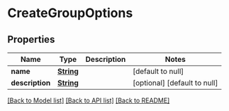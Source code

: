 # CreateGroupOptions
## Properties

Name | Type | Description | Notes
------------ | ------------- | ------------- | -------------
**name** | [**String**](string.md) |  | [default to null]
**description** | [**String**](string.md) |  | [optional] [default to null]

[[Back to Model list]](../README.md#documentation-for-models) [[Back to API list]](../README.md#documentation-for-api-endpoints) [[Back to README]](../README.md)

